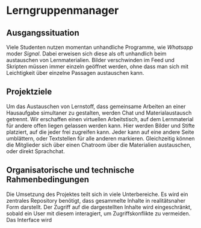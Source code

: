 # Lerngruppenmanager

## Ausgangssituation ##
Viele Studenten nutzen momentan unhandliche Programme, wie *Whatsapp* moder *Signal*.
Dabei erweisen sich diese als oft unhandlich beim austauschen von Lernmaterialien. 
Bilder verschwinden im Feed und Skripten müssen immer einzeln geöffnet werden, ohne dass man sich mit Leichtigkeit über einzelne Passagen austauschen kann.

## Projektziele ##
Um das Austauschen von Lernstoff, dass gemeinsame Arbeiten an einer Hausaufgabe simultaner zu gestalten, werden Chat und Materialaustausch getrennt.
Wir erschaffen einen virtuellen Arbeitstisch, auf dem Lernmaterial für andere offen liegen gelassen werden kann.
Hier werden Bilder und Stifte platziert, auf die jeder frei zugreifen kann. Jeder kann auf eine andere Seite umblättern, oder Textstellen für alle anderen markieren.
Gleichzeitig können die Mitglieder sich über einen Chatroom über die Materialien austauschen, oder direkt Sprachchat.

## Organisatorische und technische Rahmenbedingungen ##
Die Umsetzung des Projektes teilt sich in viele Unterbereiche. Es wird ein zentrales Repository benötigt, dass gesammelte Inhalte in realitätsnaher Form darstellt. 
Der Zugriff auf die dargestellten Inhalte wird eingeschränkt, sobald ein User mit diesem interagiert, um Zugriffskonflikte zu vermeiden.
Das Interface wird 

